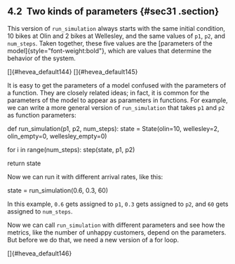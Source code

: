 ﻿4.2  Two kinds of parameters {#sec31 .section}
----------------------------

This version of `run_simulation` always starts with the same initial
condition, 10 bikes at Olin and 2 bikes at Wellesley, and the same
values of `p1`, `p2`, and `num_steps`. Taken together, these five values
are the [parameters of the model]{style="font-weight:bold"}, which are
values that determine the behavior of the system.

[]{#hevea_default144} []{#hevea_default145}

It is easy to get the parameters of a model confused with the parameters
of a function. They are closely related ideas; in fact, it is common for
the parameters of the model to appear as parameters in functions. For
example, we can write a more general version of `run_simulation` that
takes `p1` and `p2` as function parameters:

def run\_simulation(p1, p2, num\_steps): state = State(olin=10,
wellesley=2, olin\_empty=0, wellesley\_empty=0)

for i in range(num\_steps): step(state, p1, p2)

return state

Now we can run it with different arrival rates, like this:

state = run\_simulation(0.6, 0.3, 60)

In this example, `0.6` gets assigned to `p1`, `0.3` gets assigned to
`p2`, and `60` gets assigned to `num_steps`.

Now we can call `run_simulation` with different parameters and see how
the metrics, like the number of unhappy customers, depend on the
parameters. But before we do that, we need a new version of a for loop.

[]{#hevea_default146}

